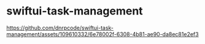 # swiftui-task-management

https://github.com/dnrpcode/swiftui-task-management/assets/109610332/6e78002f-6308-4b81-ae90-da8ec81e2ef3

